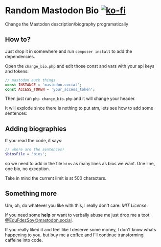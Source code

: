 # Random Mastodon Bio [![ko-fi](https://www.ko-fi.com/img/githubbutton_sm.svg)](https://ko-fi.com/EduFdezSoy)
Change the Mastodon description/biography programatically

## How to?
Just drop it in somewhere and run `composer install` to add the dependencies.  

Open the `change_bio.php` and edit those const and vars with your api keys and tokens:
```php
// mastodon auth things
const INSTANCE = 'mastodon.social';
const ACCESS_TOKEN = 'your_access_token';
```

Then just run `php change_bio.php` and it will change your header.

It will explode since there is nothing to put atm, lets see how to add some sentences:

## Adding biographies
If you read the code, it says:

```php
// where are the sentences?
$biosFile = 'bios';
```

so we need to add in the file `bios` as many lines as bios we want. One line, one bio, no exception.  

Take in mind the current limit is at 500 characters.

## Something more
Um, oh, do whatever you like with this, I really don't care. *MIT License*.  

If you need some **help** or want to verbally abuse me just drop me a toot [@EduFdezSoy@mastodon.social](https://mastodon.social/@EduFdezSoy).  

If you really liked it and feel like I deserve some money, I don't know whats happening to you, but buy me a [coffee](https://ko-fi.com/EduFdezSoy) and I'll continue transforming caffeine into code.
